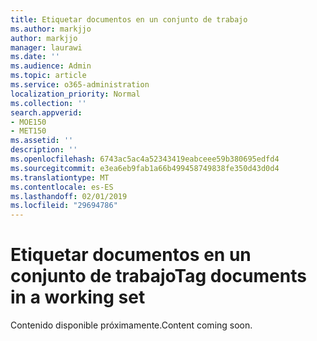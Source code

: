 ```yaml
---
title: Etiquetar documentos en un conjunto de trabajo
ms.author: markjjo
author: markjjo
manager: laurawi
ms.date: ''
ms.audience: Admin
ms.topic: article
ms.service: o365-administration
localization_priority: Normal
ms.collection: ''
search.appverid:
- MOE150
- MET150
ms.assetid: ''
description: ''
ms.openlocfilehash: 6743ac5ac4a52343419eabceee59b380695edfd4
ms.sourcegitcommit: e3ea6eb9fab1a66b499458749838fe350d43d0d4
ms.translationtype: MT
ms.contentlocale: es-ES
ms.lasthandoff: 02/01/2019
ms.locfileid: "29694786"
---
```

# <a name="tag-documents-in-a-working-set"></a><span data-ttu-id="b92ed-102">Etiquetar documentos en un conjunto de trabajo</span><span class="sxs-lookup"><span data-stu-id="b92ed-102">Tag documents in a working set</span></span>

<span data-ttu-id="b92ed-103">Contenido disponible próximamente.</span><span class="sxs-lookup"><span data-stu-id="b92ed-103">Content coming soon.</span></span>